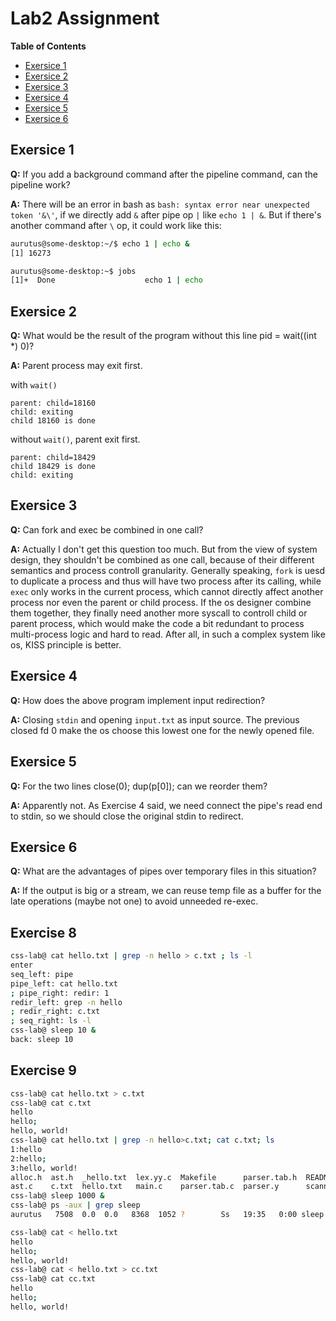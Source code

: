 # Lab2 Assignment

**Table of Contents**
- [Exersice 1](#exersice-1)
- [Exersice 2](#exersice-2)
- [Exersice 3](#exersice-3)
- [Exersice 4](#exersice-4)
- [Exersice 5](#exersice-5)
- [Exersice 6](#exersice-6)

## Exersice 1

**Q:** If you add a background command after the pipeline command, can the pipeline work?

**A:** There will be an error in bash as `bash: syntax error near unexpected token '&\'`, if we directly add `&` after pipe op `|` like `echo 1 | &`. But if there's another command after `\` op, it could work like this:
```bash
aurutus@some-desktop:~/$ echo 1 | echo &
[1] 16273

aurutus@some-desktop:~$ jobs
[1]+  Done                    echo 1 | echo
```

## Exersice 2

**Q:** What would be the result of the program without this line pid = wait((int *) 0)?

**A:** Parent process may exit first.

with `wait()`
```
parent: child=18160
child: exiting
child 18160 is done
```

without `wait()`, parent exit first.
```
parent: child=18429
child 18429 is done
child: exiting
```

## Exersice 3

**Q:** Can fork and exec be combined in one call?

**A:** Actually I don't get this question too much. But from the view of system design, they shouldn't be combined as one call, because of their different semantics and process controll granularity. Generally speaking, `fork` is uesd to duplicate a process and thus will have two process after its calling, while `exec` only works in the current process, which cannot directly affect another process nor even the parent or child process. If the os designer combine them together, they finally need another more syscall to controll child or parent process, which would make the code a bit redundant to process multi-process logic and hard to read. After all, in such a complex system like os, KISS principle is better.

## Exersice 4

**Q:** How does the above program implement input redirection?

**A:** Closing `stdin` and opening `input.txt` as input source. The previous closed fd 0 make the os choose this lowest one for the newly opened file.

## Exersice 5

**Q:** For the two lines close(0); dup(p[0]); can we reorder them?

**A:** Apparently not. As Exercise 4 said, we need connect the pipe's read end to stdin, so we should close the original stdin to redirect.

## Exersice 6

**Q:** What are the advantages of pipes over temporary files in this situation?

**A:** If the output is big or a stream, we can reuse temp file as a buffer for the late operations (maybe not one) to avoid unneeded re-exec.

## Exercise 8

```bash
css-lab@ cat hello.txt | grep -n hello > c.txt ; ls -l 
enter
seq_left: pipe
pipe_left: cat hello.txt 
; pipe_right: redir: 1
redir_left: grep -n hello 
; redir_right: c.txt 
; seq_right: ls -l 
css-lab@ sleep 10 &
back: sleep 10
```

## Exercise 9

```bash
css-lab@ cat hello.txt > c.txt
css-lab@ cat c.txt
hello
hello;
hello, world!
css-lab@ cat hello.txt | grep -n hello>c.txt; cat c.txt; ls
1:hello
2:hello;
3:hello, world!
alloc.h  ast.h  _hello.txt  lex.yy.c  Makefile      parser.tab.h  README.md  shell
ast.c    c.txt  hello.txt   main.c    parser.tab.c  parser.y      scanner.l  tmp_hello.txt
css-lab@ sleep 1000 &
css-lab@ ps -aux | grep sleep
aurutus   7508  0.0  0.0   8368  1052 ?        Ss   19:35   0:00 sleep 1000
```

```bash
css-lab@ cat < hello.txt
hello
hello;
hello, world!
css-lab@ cat < hello.txt > cc.txt
css-lab@ cat cc.txt
hello
hello;
hello, world!
```